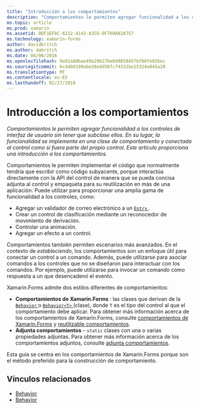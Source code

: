 ```yaml
---
title: "Introducción a los comportamientos"
description: "Comportamientos le permiten agregar funcionalidad a los controles de interfaz de usuario sin tener que subclase ellos. En su lugar, la funcionalidad se implementa en una clase de comportamiento y conectada al control como si fuera parte del propio control. Este artículo proporciona una introducción a los comportamientos."
ms.topic: article
ms.prod: xamarin
ms.assetid: 0DF1EF8C-A212-4142-A3C6-DF760A82A757
ms.technology: xamarin-forms
author: davidbritch
ms.author: dabritch
ms.date: 04/06/2016
ms.openlocfilehash: 9a92a80bae49a20b276e0d985845fbf08fe92bec
ms.sourcegitcommit: 6cd40d190abe38edd50fc74331be15324a845a28
ms.translationtype: MT
ms.contentlocale: es-ES
ms.lasthandoff: 02/27/2018
---
```

# <a name="introduction-to-behaviors"></a>Introducción a los comportamientos

_Comportamientos le permiten agregar funcionalidad a los controles de interfaz de usuario sin tener que subclase ellos. En su lugar, la funcionalidad se implementa en una clase de comportamiento y conectada al control como si fuera parte del propio control. Este artículo proporciona una introducción a los comportamientos._

Comportamientos le permiten implementar el código que normalmente tendría que escribir como código subyacente, porque interactúa directamente con la API del control de manera que se pueda concisa adjunta al control y empaqueta para su reutilización en más de una aplicación. Puede utilizar para proporcionar una amplia gama de funcionalidad a los controles, como:

- Agregar un validador de correo electrónico a un [ `Entry` ](https://developer.xamarin.com/api/type/Xamarin.Forms.Entry/).
- Crear un control de clasificación mediante un reconocedor de movimiento de derivación.
- Controlar una animación.
- Agregar un efecto a un control.

Comportamientos también permiten escenarios más avanzados. En el contexto de *estableciendo*, los comportamientos son un enfoque útil para conectar un control a un comando. Además, puede utilizarse para asociar comandos a los controles que no se diseñaron para interactuar con los comandos. Por ejemplo, puede utilizarse para invocar un comando como respuesta a un que desencadenó el evento.

Xamarin.Forms admite dos estilos diferentes de comportamientos:

- **Comportamientos de Xamarin.Forms** : las clases que derivan de la [ `Behavior` ](https://developer.xamarin.com/api/type/Xamarin.Forms.Behavior/) o [ `Behavior<T>` ](https://developer.xamarin.com/api/type/Xamarin.Forms.Behavior%3CT%3E/) (clase), donde `T` es el tipo del control al que el comportamiento debe aplicar. Para obtener más información acerca de los comportamientos de Xamarin.Forms, consulte [comportamientos de Xamarin.Forms](~/xamarin-forms/app-fundamentals/behaviors/creating.md) y [reutilizable comportamientos](~/xamarin-forms/app-fundamentals/behaviors/reusable/index.md).
- **Adjunta comportamientos** – `static` clases con una o varias propiedades adjuntas. Para obtener más información acerca de los comportamientos adjuntos, consulte [adjunta comportamientos](~/xamarin-forms/app-fundamentals/behaviors/attached.md).

Esta guía se centra en los comportamientos de Xamarin.Forms porque son el método preferido para la construcción de comportamiento.



## <a name="related-links"></a>Vínculos relacionados

- [Behavior](https://developer.xamarin.com/api/type/Xamarin.Forms.Behavior/)
- [Behavior<T>](https://developer.xamarin.com/api/type/Xamarin.Forms.Behavior%3CT%3E/)
